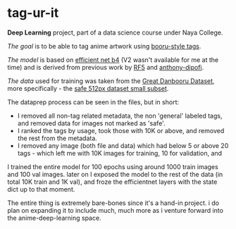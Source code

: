 # tag-ur-it

**Deep Learning** project, part of a data science course under Naya College.

*The goal* is to be able to tag anime artwork using [booru-style tags](https://safebooru.donmai.us/tags).  

*The model* is based on [efficient net b4](https://arxiv.org/abs/1905.11946) (V2 wasn't available for me at the time) and is derived from previous work by [RF5](https://github.com/RF5/danbooru-pretrained) and [anthony-dipofi](https://github.com/anthony-dipofi/danbooru-tagger).

*The data* used for training was taken from the [Great Danbooru Dataset](https://www.gwern.net/Danbooru2021), more specifically - the [safe 512px dataset small subset](https://www.kaggle.com/datasets/muoncollider/danbooru2020small).

The dataprep process can be seen in the files, but in short:
- I removed all non-tag related metadata, the non 'general' labeled tags, and removed data for images not marked as 'safe'.
- I ranked the tags by usage, took those with 10K or above, and removed the rest from the metadata.
- I removed any image (both file and data) which had below 5 or above 20 tags - which left me with 10K images for training, 10 for validation, and 

I trained the entire model for 100 epochs using around 1000 train images and 100 val images. later on I exposed the model to the rest of the data (in total 10K train and 1K val), and froze the efficientnet layers with the state dict up to that moment.

The entire thing is extremely bare-bones since it's a hand-in project. i do plan on expanding it to include much, much more as i venture forward into the anime-deep-learning space.